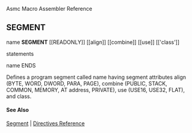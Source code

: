 Asmc Macro Assembler Reference

## SEGMENT

name **SEGMENT** [[READONLY]] [[align]] [[combine]] [[use]] [['class']]

statements

name ENDS

Defines a program segment called name having segment attributes align (BYTE, WORD, DWORD, PARA, PAGE), combine (PUBLIC, STACK, COMMON, MEMORY, AT address, PRIVATE), use (USE16, USE32, FLAT), and class.

#### See Also

[Segment](segments.md) | [Directives Reference](readme.md)

